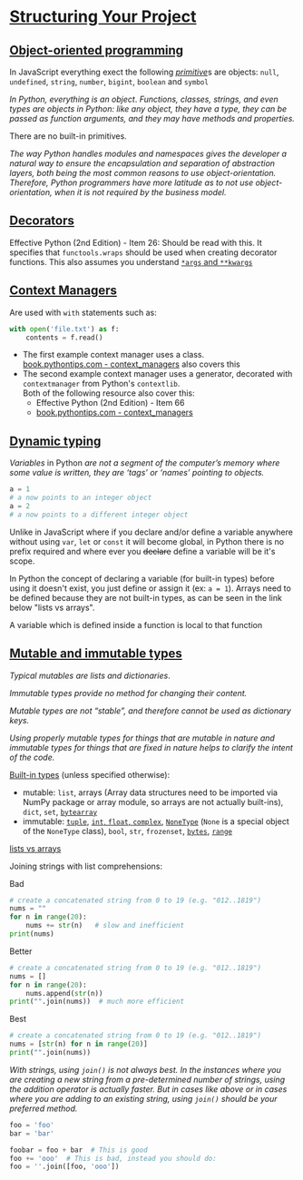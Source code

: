 # [Structuring Your Project](https://docs.python-guide.org/writing/structure/)

## [Object-oriented programming](https://docs.python-guide.org/writing/structure/#object-oriented-programming)

In JavaScript everything exect the following [_primitive_](https://developer.mozilla.org/en-US/docs/Glossary/Primitive)s are objects: `null`, `undefined`, `string`, `number`, `bigint`, `boolean` and `symbol`

_In Python, everything is an object_. _Functions, classes, strings, and even types are objects in Python: like any object, they have a type, they can be passed as function arguments, and they may have methods and properties._

There are no built-in primitives.

_The way Python handles modules and namespaces gives the developer a natural way to ensure the encapsulation and separation of abstraction layers, both being the most common reasons to use object-orientation. Therefore, Python programmers have more latitude as to not use object-orientation, when it is not required by the business model._

## [Decorators](https://docs.python-guide.org/writing/structure/#decorators)

Effective Python (2nd Edition) - Item 26: Should be read with this. It specifies that `functools.wraps` should be used when creating decorator functions. This also assumes you understand [`*args` and `**kwargs`](https://book.pythontips.com/en/latest/args_and_kwargs.html)

## [Context Managers](https://docs.python-guide.org/writing/structure/#context-managers)

Are used with `with` statements such as:

```python
with open('file.txt') as f:
    contents = f.read()
```

* The first example context manager uses a class.  
  [book.pythontips.com - context_managers](https://book.pythontips.com/en/latest/context_managers.html#implementing-a-context-manager-as-a-class) also covers this
* The second example context manager uses a generator, decorated with `contextmanager` from Python's `contextlib`.  
  Both of the following resource also cover this:
  * Effective Python (2nd Edition) - Item 66
  * [book.pythontips.com - context_managers](https://book.pythontips.com/en/latest/context_managers.html#implementing-a-context-manager-as-a-generator)

## [Dynamic typing](https://docs.python-guide.org/writing/structure/#dynamic-typing)

_Variables_ in Python _are not a segment of the computer’s memory where some value is written, they are ‘tags’ or ‘names’ pointing to objects._

```python
a = 1
# a now points to an integer object
a = 2
# a now points to a different integer object
```

Unlike in JavaScript where if you declare and/or define a variable anywhere without using `var`, `let` or `const` it will become global, in Python there is no prefix required and where ever you ~~declare~~ define a variable will be it's scope.

In Python the concept of declaring a variable (for built-in types) before using it doesn't exist, you just define or assign it (ex: `a = 1`). Arrays need to be defined because they are not built-in types, as can be seen in the link below "lists vs arrays".

A variable which is defined inside a function is local to that function

## [Mutable and immutable types](https://docs.python-guide.org/writing/structure/#mutable-and-immutable-types)

_Typical mutables are lists and dictionaries_.

_Immutable types provide no method for changing their content._

_Mutable types are not “stable”, and therefore cannot be used as dictionary keys._

_Using properly mutable types for things that are mutable in nature and immutable types for things that are fixed in nature helps to clarify the intent of the code._

[Built-in types](https://docs.python.org/3/library/stdtypes.html) (unless specified otherwise):

* mutable: `list`, arrays (Array data structures need to be imported via NumPy package or array module, so arrays are not actually built-ins), `dict`, `set`, [`bytearray`](https://docs.python.org/3/library/stdtypes.html#bytearray)
* immutable: [`tuple`](https://docs.python.org/3/tutorial/datastructures.html#tuples-and-sequences), [`int`, `float`, `complex`](https://docs.python.org/3/library/stdtypes.html#numeric-types-int-float-complex), [`NoneType`](https://www.pythontutorial.net/advanced-python/python-none/) (`None` is a special object of the `NoneType` class), `bool`, `str`, `frozenset`, [`bytes`](https://docs.python.org/3/library/stdtypes.html#bytes), [`range`](https://docs.python.org/3/library/stdtypes.html#range)

[lists vs arrays](https://learnpython.com/blog/python-array-vs-list/)

Joining strings with list comprehensions:

Bad
```python
# create a concatenated string from 0 to 19 (e.g. "012..1819")
nums = ""
for n in range(20):
    nums += str(n)   # slow and inefficient
print(nums)
```

Better
```python
# create a concatenated string from 0 to 19 (e.g. "012..1819")
nums = []
for n in range(20):
    nums.append(str(n))
print("".join(nums))  # much more efficient
```

Best
```python
# create a concatenated string from 0 to 19 (e.g. "012..1819")
nums = [str(n) for n in range(20)]
print("".join(nums))
```

_With strings, using `join()` is not always best. In the instances where you are creating a new string from a pre-determined number of strings, using the addition operator is actually faster. But in cases like above or in cases where you are adding to an existing string, using `join()` should be your preferred method._

```python
foo = 'foo'
bar = 'bar'

foobar = foo + bar  # This is good
foo += 'ooo'  # This is bad, instead you should do:
foo = ''.join([foo, 'ooo'])
```
